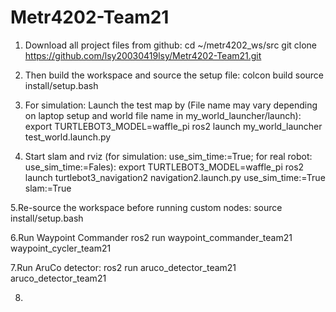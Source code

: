 # Metr4202-Team21
1. Download all project files from github:
cd ~/metr4202_ws/src
git clone https://github.com/lsy20030419lsy/Metr4202-Team21.git

2. Then build the workspace and source the setup file:
colcon build
source install/setup.bash

3. For simulation: Launch the test map by (File name may vary depending on laptop setup and world file name in my_world_launcher/launch): 
export TURTLEBOT3_MODEL=waffle_pi
ros2 launch my_world_launcher test_world.launch.py

4. Start slam and rviz (for simulation: use_sim_time:=True; for real robot: use_sim_time:=Fales):
export TURTLEBOT3_MODEL=waffle_pi
ros2 launch turtlebot3_navigation2 navigation2.launch.py use_sim_time:=True slam:=True

5.Re-source the workspace before running custom nodes:
source install/setup.bash 

6.Run Waypoint Commander
ros2 run waypoint_commander_team21 waypoint_cycler_team21

7.Run AruCo detector:
ros2 run aruco_detector_team21 aruco_detector_team21

8.



